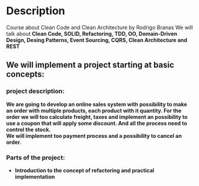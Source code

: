 # Description
Course about Clean Code and Clean Architecture by Rodrigo Branas
We will talk about <b>Clean Code, SOLID, Refactoring, TDD, OO, Domain-Driven Design, Desing Patterns, Event Sourcing, CQRS, Clean Architecture and REST<b>

## We will implement a project starting at basic concepts:
### project description:
We are going to develop an online sales system with possibility to make an order with multiple products, each product with it quantity. For the order we will too calculate freight, taxes and implement an possibility to use a coupon that will apply some discount. And all the process need to control the stock.  
We will implement too payment process and a possibility to cancel an order.  
### Parts of the project:
* Introduction to the concept of refactoring and practical implementation

 
